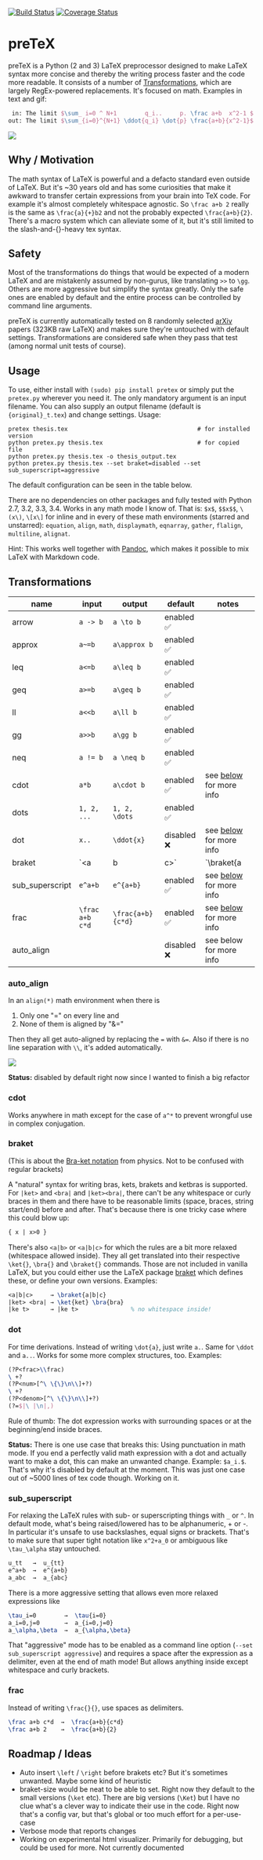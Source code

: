 [![Build Status](https://travis-ci.org/s9w/preTeX.svg?branch=master)](https://travis-ci.org/s9w/preTeX)
[![Coverage Status](https://coveralls.io/repos/s9w/preTeX/badge.png?branch=master)](https://coveralls.io/r/s9w/preTeX?branch=master) 

# preTeX
preTeX is a Python (2 and 3) LaTeX preprocessor designed to make LaTeX syntax more concise and thereby the writing process faster and the code more readable. It consists of a number of [Transformations](#transformations), which are largely RegEx-powered replacements. It's focused on math. Examples in text and gif:

```latex
 in: The limit $\sum_ i=0 ^ N+1        q_i..     p. \frac a+b  x^2-1 $
out: The limit $\sum_{i=0}^{N+1} \ddot{q_i} \dot{p} \frac{a+b}{x^2-1}$
```

![](https://raw.githubusercontent.com/s9w/preTeX/master/docs/sc.gif)

## Why / Motivation
The math syntax of LaTeX is powerful and a defacto standard even outside of LaTeX. But it's ~30 years old and has some curiosities that make it awkward to transfer certain expressions from your brain into TeX code. For example it's almost completely whitespace agnostic. So `\frac a+b 2` really is the same as `\frac{a}{+}b2` and not the probably expected `\frac{a+b}{2}`. There's a macro system which can alleviate some of it, but it's still limited to the slash-and-{}-heavy tex syntax.

## Safety
Most of the transformations do things that would be expected of a modern LaTeX and are mistakenly assumed by non-gurus, like translating `>>` to `\gg`. Others are more aggressive but simplify the syntax greatly. Only the safe ones are enabled by default and the entire process can be controlled by command line arguments.

preTeX is currently automatically tested on 8 randomly selected [arXiv](http://arxiv.org/) papers (323KB raw LaTeX) and makes sure they're untouched with default settings. Transformations are considered safe when they pass that test (among normal unit tests of course).

## Usage
To use, either install with `(sudo) pip install pretex` or simply put the `pretex.py` wherever you need it. The only mandatory argument is an input filename. You can also supply an output filename (default is `{original}_t.tex`) and change settings. Usage:

```
pretex thesis.tex                                     # for installed version
python pretex.py thesis.tex                           # for copied file
python pretex.py thesis.tex -o thesis_output.tex
python pretex.py thesis.tex --set braket=disabled --set sub_superscript=aggressive
```

The default configuration can be seen in the table below.

There are no dependencies on other packages and fully tested with Python 2.7, 3.2, 3.3, 3.4. Works in any math mode I know of. That is: `$x$`, `$$x$$`, `\(x\)`, `\[x\]` for inline and in every of these math environments (starred and unstarred): `equation`, `align`, `math`, `displaymath`, `eqnarray`, `gather`, `flalign`, `multiline`, `alignat`.

Hint: This works well together with [Pandoc](https://github.com/jgm/pandoc/), which makes it possible to mix LaTeX with Markdown code. 

## Transformations

name  | input | output | default | notes
------------- | -----|--------|---|---
arrow  | `a -> b` | `a \to b` | enabled :white_check_mark:
approx  | `a~=b` | `a\approx b` | enabled :white_check_mark:
leq  | `a<=b` | `a\leq b` | enabled :white_check_mark:
geq  | `a>=b` | `a\geq b` | enabled :white_check_mark:
ll  | `a<<b` | `a\ll b` | enabled :white_check_mark:
gg  | `a>>b` | `a\gg b` | enabled :white_check_mark:
neq  | `a != b` | `a \neq b` | enabled :white_check_mark:
cdot  | `a*b` | `a\cdot b` | enabled :white_check_mark: | see [below](#cdot) for more info
dots | `1, 2, ...` | `1, 2, \dots` | enabled :white_check_mark:
dot | `x..` | `\ddot{x}` | disabled :x: | see [below](#dot) for more info
braket | `<a|b|c>` | `\braket{a|b|c}` | enabled :white_check_mark: | see [below](#braket) for more info
sub_superscript | `e^a+b` | `e^{a+b}` | enabled :white_check_mark: | see [below](#sub_superscript) for more info
frac | `\frac a+b c*d` | `\frac{a+b}{c*d}` | enabled :white_check_mark: | see [below](#frac) for more info
auto_align |  |  | disabled :x: | see below for more info

### auto_align
In an `align(*)` math environment when there is

1. Only one "=" on every line and
2. None of them is aligned by "&="

Then they all get auto-aligned by replacing the `=` with `&=`. Also if there is no line separation with `\\`, it's added automatically.

![](https://raw.githubusercontent.com/s9w/preTeX/master/docs/auto_align.gif)

**Status:** disabled by default right now since I wanted to finish a big refactor

### cdot
Works anywhere in math except for the case of `a^*` to prevent wrongful use in complex conjugation.

### braket
(This is about the [Bra-ket notation](http://en.wikipedia.org/wiki/Bra%E2%80%93ket_notation) from physics. Not to be confused with regular brackets)

A "natural" syntax for writing bras, kets, brakets and ketbras is supported. For `|ket>` and `<bra|` and `|ket><bra|`, there can't be any whitespace or curly braces in them and there have to be reasonable limits (space, braces, string start/end) before and after. That's because there is one tricky case where this could blow up:

```latex
{ x | x>0 }
```

There's also `<a|b>` or `<a|b|c>` for which the rules are a bit more relaxed (whitespace allowed inside). They all get translated into their respective `\ket{}`, `\bra{}` and `\braket{}` commands. Those are not included in vanilla LaTeX, but you could either use the LaTeX package [braket](http://mirror.selfnet.de/tex-archive/macros/latex/contrib/braket/braket.pdf) which defines these, or define your own versions. Examples:

```latex
<a|b|c>     → \braket{a|b|c}
|ket> <bra| → \ket{ket} \bra{bra}
|ke t>      → |ke t>               % no whitespace inside!
```

### dot
For time derivations. Instead of writing `\dot{a}`, just write `a.`. Same for `\ddot` and `a..`. Works for some more complex structures, too. Examples:

```latex
(?P<frac>\\frac)
\ +?
(?P<num>[^\ \{\}\n\\]+?)
\ +?
(?P<denom>[^\ \{\}\n\\]+?)
(?=$|\ |\n|,)
```

Rule of thumb: The dot expression works with surrounding spaces or at the beginning/end inside braces.

**Status:** There is one use case that breaks this: Using punctuation in math mode. If you end a perfectly valid math expression with a dot and actually want to make a dot, this can make an unwanted change. Example: `$a_i.$`. That's why it's disabled by default at the moment. This was just one case out of ~5000 lines of tex code though. Working on it.

### sub_superscript
For relaxing the LaTeX rules with sub- or superscripting things with `_` or `^`. In default mode, what's being raised/lowered has to be alphanumeric, + or -. In particular it's unsafe to use backslashes, equal signs or brackets. That's to make sure that super tight notation like `x^2+a_0` or ambiguous like `\tau_\alpha` stay untouched.

```latex
u_tt   →  u_{tt}
e^a+b  →  e^{a+b}
a_abc  →  a_{abc}
```

There is a more aggressive setting that allows even more relaxed expressions like

```latex
\tau_i=0        →  \tau{i=0}
a_i=0,j=0       →  a_{i=0,j=0}
a_\alpha,\beta  →  a_{\alpha,\beta}
```

That "aggressive" mode has to be enabled as a command line option (`--set sub_superscript aggressive`) and requires a space after the expression as a delimiter, even at the end of math mode! But allows anything inside except whitespace and curly brackets.

### frac
Instead of writing `\frac{}{}`, use spaces as delimiters.

```latex
\frac a+b c*d  →  \frac{a+b}{c*d}
\frac a+b 2    →  \frac{a+b}{2}
```

## Roadmap / Ideas 
- Auto insert `\left` / `\right` before brakets etc? But it's sometimes unwanted. Maybe some kind of heuristic
- braket-size would be neat to be able to set. Right now they default to the small versions (`\ket` etc). There are big versions (`\Ket`) but I have no clue what's a clever way to indicate their use in the code. Right now that's a config var, but that's global or too much effort for a per-use-case
- Verbose mode that reports changes
- Working on experimental html visualizer. Primarily for debugging, but could be used for more. Not currently documented